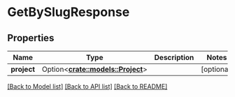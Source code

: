 # GetBySlugResponse

## Properties

Name | Type | Description | Notes
------------ | ------------- | ------------- | -------------
**project** | Option<[**crate::models::Project**](Project.md)> |  | [optional]

[[Back to Model list]](../README.md#documentation-for-models) [[Back to API list]](../README.md#documentation-for-api-endpoints) [[Back to README]](../README.md)


